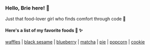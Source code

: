 ### Hello, Brie here! 👋 
Just that food-lover girl who finds comfort through code 🌝 <br>
#### Here's a list of my favorite foods 👀 ✨<br>
[waffles](https://fancy-todo-waffles.web.app) | [black sesame](https://kanban-black-sesame.web.app) | [blueberry](https://ecommerce-cms-blueberry.web.app) | [matcha](https://ecommerce-matcha.web.app) | [pie](https://article-finder-pie.web.app/home) | [popcorn](http://movies-series-popcorn.s3-website-ap-southeast-1.amazonaws.com/) | [cookie](https://expo.io/@gabriellahartanto/projects/Sudoku)
<!--![gabriellahartanto's github stats](https://github-readme-stats.vercel.app/api?username=gabriellahartanto&show_icons=true&count_private=true&line_height=40)
<!--![top languages](https://github-readme-stats.vercel.app/api/top-langs/?username=gabriellahartanto&hide=html)
<!--
**gabriellahartanto/gabriellahartanto** is a ✨ _special_ ✨ repository because its `README.md` (this file) appears on your GitHub profile.

Here are some ideas to get you started:

- 🔭 I’m currently working on ...
- 🌱 I’m currently learning ...
- 👯 I’m looking to collaborate on ...
- 🤔 I’m looking for help with ...
- 💬 Ask me about ...
- 📫 How to reach me: ...
- 😄 Pronouns: ...
- ⚡ Fun fact: ...
-->
